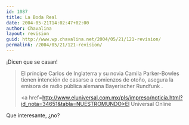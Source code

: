```yaml
---
id: 1087
title: La Boda Real
date: 2004-05-21T14:02:47+02:00
author: Chavalina
layout: revision
guid: http://www.wp.chavalina.net/2004/05/21/121-revision/
permalink: /2004/05/21/121-revision/
---
```

¡Dicen que se casan!

> El príncipe Carlos de Inglaterra y su novia Camila Parker-Bowles tienen intención de casarse a comienzos de oto&ntilde;o, asegura la emisora de radio pública alemana Bayerischer Rundfunk .
> 
> <a href=http://www.eluniversal.com.mx/pls/impreso/noticia.html?id_nota=34651&tabla=NUESTROMUNDO>El Universal Online</a>

Que interesante, &iquest;no?